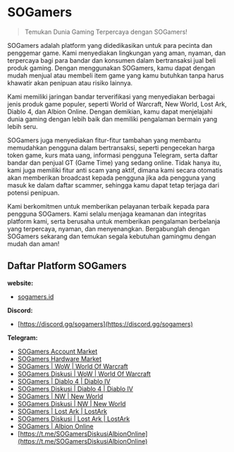 # SOGamers

> Temukan Dunia Gaming Terpercaya dengan SOGamers!


SOGamers adalah platform yang didedikasikan untuk para pecinta dan penggemar game. Kami menyediakan lingkungan yang aman, nyaman, dan terpercaya bagi para bandar dan konsumen dalam bertransaksi jual beli produk gaming. Dengan menggunakan SOGamers, kamu dapat dengan mudah menjual atau membeli item game yang kamu butuhkan tanpa harus khawatir akan penipuan atau risiko lainnya.

Kami memiliki jaringan bandar terverifikasi yang menyediakan berbagai jenis produk game populer, seperti World of Warcraft, New World, Lost Ark, Diablo 4, dan Albion Online. Dengan demikian, kamu dapat menjelajahi dunia gaming dengan lebih baik dan memiliki pengalaman bermain yang lebih seru.

SOGamers juga menyediakan fitur-fitur tambahan yang membantu memudahkan pengguna dalam bertransaksi, seperti pengecekan harga token game, kurs mata uang, informasi pengguna Telegram, serta daftar bandar dan penjual GT (Game Time) yang sedang online. Tidak hanya itu, kami juga memiliki fitur anti scam yang aktif, dimana kami secara otomatis akan memberikan broadcast kepada pengguna jika ada pengguna yang masuk ke dalam daftar scammer, sehingga kamu dapat tetap terjaga dari potensi penipuan.

Kami berkomitmen untuk memberikan pelayanan terbaik kepada para pengguna SOGamers. Kami selalu menjaga keamanan dan integritas platform kami, serta berusaha untuk memberikan pengalaman berbelanja yang terpercaya, nyaman, dan menyenangkan. Bergabunglah dengan SOGamers sekarang dan temukan segala kebutuhan gamingmu dengan mudah dan aman!



## Daftar Platform SOGamers

**website:**
 - [sogamers.id](https://sogamers.id/)
 
**Discord:**
 - [https://discord.gg/sogamers](https://discord.gg/sogamers)
 
**Telegram:**
 - [SOGamers Account Market](https://t.me/SOGamersAccount)
 - [SOGamers Hardware Market](https://t.me/SOGamersHardware)
 - [SOGamers | WoW | World Of Warcraft](https://t.me/SOGamersDemandWoW)
 - [SOGamers Diskusi | WoW | World Of Warcraft](https://t.me/SOGamersDiskusiWoW)
 - [SOGamers | Diablo 4 | Diablo IV](https://t.me/SOGamersDemandDiablo)
 - [SOGamers Diskusi | Diablo 4 | Diablo IV](https://t.me/SOGamersDiskusiDiablo)
 - [SOGamers | NW | New World](https://t.me/SOGamersDemandNW)
 - [SOGamers Diskusi | NW | New World](https://t.me/SOGamersDiskusiNW)
 - [SOGamers | Lost Ark | LostArk](https://t.me/SOGamersDemandLostArk)
 - [SOGamers Diskusi | Lost Ark | LostArk](https://t.me/SOGamersDiskusiLostArk)
 - [SOGamers | Albion Online](https://t.me/SOGamersDemandAlbionOnline)
 - [https://t.me/SOGamersDiskusiAlbionOnline](https://t.me/SOGamersDiskusiAlbionOnline)




